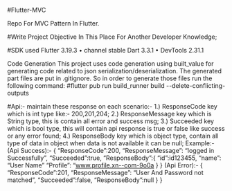 #Flutter-MVC

Repo For MVC Pattern In Flutter.

#Write Project Objective In This Place For Another Developer Knowledge;

#SDK used Flutter 3.19.3 • channel stable Dart 3.3.1 • DevTools 2.31.1

Code Generation This project uses code generation using built_value for generating code related to
json serialization/deserialization. The generated part files are put in .gitignore. So in order to
generate those files run the following command:
#flutter pub run build_runner build --delete-conflicting-outputs

#Api:- maintain these response on each scenario:-
1.) ResponseCode key which is int type like:- 200,201,204;
2.) ResponseMessage key which is String type, this is contain all error and success msg;
3.) Succeeded key which is bool type, this will contain api response is true or false like
success or any error found;
4.) ResponseBody key which is object type, contain all type of data in object when data is not available it can be null;
Example:-
(Api Success):- {
“ResponseCode”:200,
“ResponseMessage”: “logged in Successfully”,
“Succeeded”:true,
“ResponseBody”:{
“id”:id123455,
“name”: “User Name”
“Profile”: “www.profile.xn--com-9o0a
}
}
(Api Error):- {
“ResponseCode”:201,
“ResponseMessage”: “User And Password not matched”,
“Succeeded”:false,
“ResponseBody”:null
}
}


